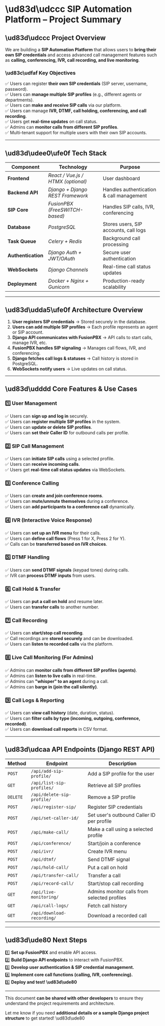 # **\ud83d\udccc SIP Automation Platform – Project Summary**

## **\ud83d\udccc Project Overview**
We are building a **SIP Automation Platform** that allows users to **bring their own SIP credentials** and access advanced call management features such as **calling, conferencing, IVR, call recording, and live monitoring**.

### **\ud83c\udfaf Key Objectives**
✅ Users can register **their own SIP credentials** (SIP server, username, password).  
✅ Users can **manage multiple SIP profiles** (e.g., different agents or departments).  
✅ Users can **make and receive SIP calls** via our platform.  
✅ Users can manage **IVR, DTMF, call holding, conferencing, and call recording**.  
✅ Users get **real-time updates** on call status.  
✅ Admins can **monitor calls from different SIP profiles**.  
✅ Multi-tenant support for multiple users with their own SIP accounts. 

---

## **\ud83d\udee0\ufe0f Tech Stack**
| **Component**      | **Technology**                     | **Purpose**                              |
|--------------------|------------------------------------|------------------------------------------|
| **Frontend**       | *React / Vue.js / HTMX (optional)* | User dashboard                           |
| **Backend API**    | *Django + Django REST Framework*   | Handles authentication & call management |
| **SIP Core**       | *FusionPBX (FreeSWITCH-based)*     | Handles SIP calls, IVR, conferencing     |
| **Database**       | *PostgreSQL*                       | Stores users, SIP accounts, call logs    |
| **Task Queue**     | *Celery + Redis*                   | Background call processing               |
| **Authentication** | *Django Auth + JWT/OAuth*          | Secure user authentication               |
| **WebSockets**     | *Django Channels*                  | Real-time call status updates            |
| **Deployment**     | *Docker + Nginx + Gunicorn*        | Production-ready scalability             |

---

## **\ud83d\udda5\ufe0f Architecture Overview**
1. **User registers SIP credentials** → Stored securely in the database.
2. **Users can add multiple SIP profiles** → Each profile represents an agent or SIP account.
3. **Django API communicates with FusionPBX** → API calls to start calls, manage IVR, etc.
4. **FusionPBX handles SIP signaling** → Manages call flows, IVR, and conferencing.
5. **Django fetches call logs & statuses** → Call history is stored in PostgreSQL.
6. **WebSockets notify users** → Live updates on call status.

---

## **\ud83d\udddd Core Features & Use Cases**
### **1️⃣ User Management**
✅ Users can **sign up and log in** securely.  
✅ Users can **register multiple SIP profiles** in the system.  
✅ Users can **update or delete SIP profiles**.  
✅ Users can **set their Caller ID** for outbound calls per profile.  

### **2️⃣ SIP Call Management**
✅ Users can **initiate SIP calls** using a selected profile.  
✅ Users can **receive incoming calls**.  
✅ Users get **real-time call status updates** via WebSockets.  

### **3️⃣ Conference Calling**
✅ Users can **create and join conference rooms**.  
✅ Users can **mute/unmute themselves** during a conference.  
✅ Users can **add participants to a conference call** dynamically.  

### **4️⃣ IVR (Interactive Voice Response)**
✅ Users can **set up an IVR menu** for their calls.  
✅ Users can **define call flows** (Press 1 for X, Press 2 for Y).  
✅ Calls can be **transferred based on IVR choices**.  

### **5️⃣ DTMF Handling**
✅ Users can **send DTMF signals** (keypad tones) during calls.  
✅ IVR can **process DTMF inputs** from users.  

### **6️⃣ Call Hold & Transfer**
✅ Users can **put a call on hold** and resume later.  
✅ Users can **transfer calls** to another number.  

### **7️⃣ Call Recording**
✅ Users can **start/stop call recording**.  
✅ Call recordings are **stored securely** and can be downloaded.  
✅ Users can **listen to recorded calls** via the platform.  

### **8️⃣ Live Call Monitoring (For Admins)**
✅ Admins can **monitor calls from different SIP profiles (agents)**.  
✅ Admins can **listen to live calls** in real-time.  
✅ Admins can **"whisper" to an agent** during a call.  
✅ Admins can **barge in (join the call silently)**.  

### **9️⃣ Call Logs & Reporting**
✅ Users can **view call history** (date, duration, status).  
✅ Users can **filter calls by type (incoming, outgoing, conference, recorded)**.  
✅ Users can **download call reports** in CSV format.    

---

## **\ud83d\udcaa API Endpoints (Django REST API)**
| **Method** | **Endpoint**                | **Description**                             |
|------------|-----------------------------|---------------------------------------------|
| `POST`     | `/api/add-sip-profile/`     | Add a SIP profile for the user              |
| `GET`      | `/api/list-sip-profiles/`   | Retrieve all SIP profiles                   |
| `DELETE`   | `/api/delete-sip-profile/`  | Remove a SIP profile                        |
| `POST`     | `/api/register-sip/`        | Register SIP credentials                    |
| `POST`     | `/api/set-caller-id/`       | Set user's outbound Caller ID per profile   |
| `POST`     | `/api/make-call/`           | Make a call using a selected profile        |
| `POST`     | `/api/conference/`          | Start/join a conference                     |
| `POST`     | `/api/ivr/`                 | Create IVR menu                             |
| `POST`     | `/api/dtmf/`                | Send DTMF signal                            |
| `POST`     | `/api/hold-call/`           | Put a call on hold                          |
| `POST`     | `/api/transfer-call/`       | Transfer a call                             |
| `POST`     | `/api/record-call/`         | Start/stop call recording                   |
| `GET`      | `/api/live-monitoring/`     | Admins monitor calls from selected profiles |
| `GET`      | `/api/call-logs/`           | Fetch call history                          |
| `GET`      | `/api/download-recording/`  | Download a recorded call                    |

---

## **\ud83d\ude80 Next Steps**
1️⃣ **Set up FusionPBX** and enable API access.  
2️⃣ **Build Django API endpoints** to interact with FusionPBX.  
3️⃣ **Develop user authentication & SIP credential management.**  
4️⃣ **Implement core call functions (calling, IVR, conferencing).**  
5️⃣ **Deploy and test! \ud83d\ude80**  

---

This document **can be shared with other developers** to ensure they understand the project requirements and architecture.  

Let me know if you need **additional details or a sample Django project structure** to get started! \ud83d\ude80
